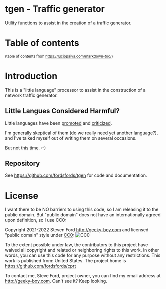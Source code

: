 # tgen - Traffic generator

Utility functions to assist in the creation of a traffic generator.

# Table of contents

<sup>(table of contents from https://luciopaiva.com/markdown-toc/)</sup>

# Introduction

This is a "little language" processor to assist in the construction of a network traffic generator.

## Little Langues Considered Harmful?

Little languages have been [promoted](http://staff.um.edu.mt/afra1/seminar/little-languages.pdf) and
[criticized](https://3e8.org/pub/scheme/doc/Universal%20Scripting%20Framework%20(Lambda%20as%20little%20language).pdf).

I'm generally skeptical of them (do we really need yet another language?),
and I've talked myself out of writing them on several occasions.

But not this time. :-)

## Repository

See https://github.com/fordsfords/tgen for code and documentation.

# License

I want there to be NO barriers to using this code, so I am releasing it to the public domain.  But "public domain" does not have an internationally agreed upon definition, so I use CC0:

Copyright 2021-2022 Steven Ford http://geeky-boy.com and licensed
"public domain" style under
[CC0](http://creativecommons.org/publicdomain/zero/1.0/):
![CC0](https://licensebuttons.net/p/zero/1.0/88x31.png "CC0")

To the extent possible under law, the contributors to this project have
waived all copyright and related or neighboring rights to this work.
In other words, you can use this code for any purpose without any
restrictions.  This work is published from: United States.  The project home
is https://github.com/fordsfords/cprt

To contact me, Steve Ford, project owner, you can find my email address
at http://geeky-boy.com.  Can't see it?  Keep looking.
